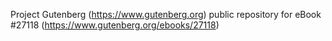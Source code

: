 Project Gutenberg (https://www.gutenberg.org) public repository for eBook #27118 (https://www.gutenberg.org/ebooks/27118)
